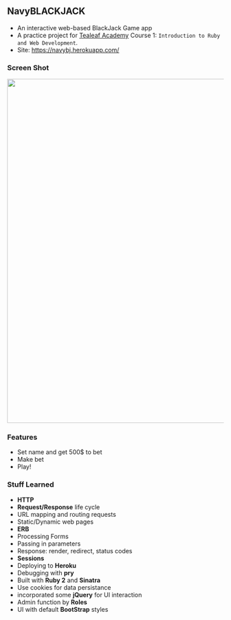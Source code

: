 ## NavyBLACKJACK

* An interactive web-based BlackJack Game app
* A practice project for [Tealeaf Academy](https://launchschool.com/courses) Course 1: `Introduction to Ruby and Web Development`.
* Site: https://navybj.herokuapp.com/

### Screen Shot

<img src="https://lh3.googleusercontent.com/0TtDiMM-N4br-f8W0d2HvvQZWQkOcJrUpic2rpGTD3o_T-5yQ8TV0FYKzxDTOz6UoIotLU7NDdgMd1gvTLR1tvviwO5TT-M2Bqw5TBHPPX7ruiSg-Dwej8jnULlcbo_dxsWS-XaMqN2uhMCpH2JofC27a_PggsFtYOPqDZP_rtyT3KIjK76NP4qCoxIj4WbMp8M70ErvHa3YGjvZ_njlcirWtueAleBkO5B5vAFPGGzoOICCBbolGYHid5OxdVORWYAFx7eyiw7zAYnu0GbO0kLY8GTWJuIK9e-38cHHbYlaP_VUfYJJtPt7fZXuhtatwhE-o-wg0XxG8psiY40ZPobnNxuHd5lE5XY5TbLobV5JFVEGvDA6mCiVUgyGkl2AjmEKJbziyM5C62DgsmSInN4cIayuWpGrtLsjkIp4m5M-56q5SnSWfLo6jFJ2RmWCHlftr4AhHd06hc6YqD9MvI9VDR0FagWZSj9bGcFSZrodJVb7v-JEWKnOMJMb_HIxWCfY3l3D2Q7knVk6Wg567UbFYB8v-wakqYkSF-mzJnjNkCaL4a30tmML07YaSjkqXG7NFw=w785-h599-no" width="800">

### Features

* Set name and get 500$ to bet
* Make bet
* Play!

### Stuff Learned

* **HTTP**
* **Request/Response** life cycle
* URL mapping and routing requests
* Static/Dynamic web pages
* **ERB**
* Processing Forms
* Passing in parameters
* Response: render, redirect, status codes
* **Sessions**
* Deploying to **Heroku**
* Debugging with **pry**
* Built with **Ruby 2** and **Sinatra**
* Use cookies for data persistance
* incorporated some **jQuery** for UI interaction
* Admin function by **Roles**
* UI with default **BootStrap** styles
